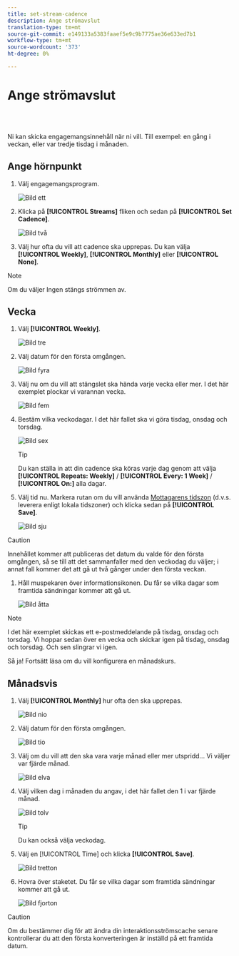 ```yaml
---
title: set-stream-cadence
description: Ange strömavslut
translation-type: tm+mt
source-git-commit: e149133a5383faaef5e9c9b7775ae36e633ed7b1
workflow-type: tm+mt
source-wordcount: '373'
ht-degree: 0%

---
```



# Ange strömavslut

<br> 

Ni kan skicka engagemangsinnehåll när ni vill. Till exempel: en gång i veckan, eller var tredje tisdag i månaden.

## Ange hörnpunkt

1. Välj engagemangsprogram.

   ![Bild ett](/help/sky/assets/engagement-programs/set-stream-cadence/set-stream-cadence-1.png)

1. Klicka på **[!UICONTROL Streams]** fliken och sedan på **[!UICONTROL Set Cadence]**.

   ![Bild två](/help/sky/assets/engagement-programs/set-stream-cadence/set-stream-cadence-2.png)

1. Välj hur ofta du vill att cadence ska upprepas. Du kan välja **[!UICONTROL Weekly]**, **[!UICONTROL Monthly]** eller **[!UICONTROL None]**.

>[!NOTE]
>
>Om du väljer Ingen stängs strömmen av.

## Vecka

1. Välj **[!UICONTROL Weekly]**.

   ![Bild tre](/help/sky/assets/engagement-programs/set-stream-cadence/set-stream-cadence-3.png)

1. Välj datum för den första omgången.

   ![Bild fyra](/help/sky/assets/engagement-programs/set-stream-cadence/set-stream-cadence-4.png)

1. Välj nu om du vill att stängslet ska hända varje vecka eller mer. I det här exemplet plockar vi varannan vecka.

   ![Bild fem](/help/sky/assets/engagement-programs/set-stream-cadence/set-stream-cadence-5.png)

1. Bestäm vilka veckodagar. I det här fallet ska vi göra tisdag, onsdag och torsdag.

   ![Bild sex](/help/sky/assets/engagement-programs/set-stream-cadence/set-stream-cadence-6.png)

   >[!TIP]
   >
   >Du kan ställa in att din cadence ska köras varje dag genom att välja **[!UICONTROL Repeats: Weekly]** / **[!UICONTROL Every: 1 Week]** / **[!UICONTROL On:]** alla dagar.

1. Välj tid nu. Markera rutan om du vill använda [Mottagarens tidszon](https://docs.marketo.com/display/DOCS/Schedule+Engagement+Programs+with+Recipient+Time+Zone) (d.v.s. leverera enligt lokala tidszoner) och klicka sedan på **[!UICONTROL Save]**.

   ![Bild sju](/help/sky/assets/engagement-programs/set-stream-cadence/set-stream-cadence-7.png)

>[!CAUTION]
>
>Innehållet kommer att publiceras det datum du valde för den första omgången, så se till att det sammanfaller med den veckodag du väljer; i annat fall kommer det att gå ut två gånger under den första veckan.

1. Håll muspekaren över informationsikonen. Du får se vilka dagar som framtida sändningar kommer att gå ut.

   ![Bild åtta](/help/sky/assets/engagement-programs/set-stream-cadence/set-stream-cadence-8.png)

>[!NOTE]
>
>I det här exemplet skickas ett e-postmeddelande på tisdag, onsdag och torsdag. Vi hoppar sedan över en vecka och skickar igen på tisdag, onsdag och torsdag. Och sen slingrar vi igen.

Så ja! Fortsätt läsa om du vill konfigurera en månadskurs.

## Månadsvis

1. Välj **[!UICONTROL Monthly]** hur ofta den ska upprepas.

   ![Bild nio](/help/sky/assets/engagement-programs/set-stream-cadence/set-stream-cadence-9.png)

1. Välj datum för den första omgången.

   ![Bild tio](/help/sky/assets/engagement-programs/set-stream-cadence/set-stream-cadence-10.png)

1. Välj om du vill att den ska vara varje månad eller mer utspridd... Vi väljer var fjärde månad.

   ![Bild elva](/help/sky/assets/engagement-programs/set-stream-cadence/set-stream-cadence-11.png)

1. Välj vilken dag i månaden du angav, i det här fallet den 1 i var fjärde månad.

   ![Bild tolv](/help/sky/assets/engagement-programs/set-stream-cadence/set-stream-cadence-12.png)

   >[!TIP]
   >
   >Du kan också välja veckodag.

1. Välj en [!UICONTROL Time] och klicka **[!UICONTROL Save]**.

   ![Bild tretton](/help/sky/assets/engagement-programs/set-stream-cadence/set-stream-cadence-13.png)

1. Hovra över staketet. Du får se vilka dagar som framtida sändningar kommer att gå ut.

   ![Bild fjorton](/help/sky/assets/engagement-programs/set-stream-cadence/set-stream-cadence-14.png)

>[!CAUTION]
>
>Om du bestämmer dig för att ändra din interaktionsströmscache senare kontrollerar du att den första konverteringen är inställd på ett framtida datum.
